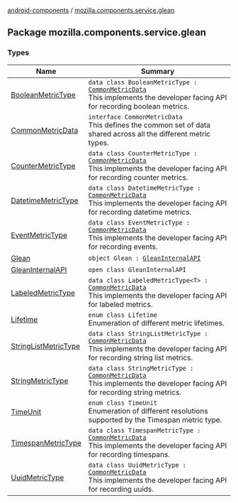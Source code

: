 [android-components](../index.md) / [mozilla.components.service.glean](./index.md)

## Package mozilla.components.service.glean

### Types

| Name | Summary |
|---|---|
| [BooleanMetricType](-boolean-metric-type/index.md) | `data class BooleanMetricType : `[`CommonMetricData`](-common-metric-data/index.md)<br>This implements the developer facing API for recording boolean metrics. |
| [CommonMetricData](-common-metric-data/index.md) | `interface CommonMetricData`<br>This defines the common set of data shared across all the different metric types. |
| [CounterMetricType](-counter-metric-type/index.md) | `data class CounterMetricType : `[`CommonMetricData`](-common-metric-data/index.md)<br>This implements the developer facing API for recording counter metrics. |
| [DatetimeMetricType](-datetime-metric-type/index.md) | `data class DatetimeMetricType : `[`CommonMetricData`](-common-metric-data/index.md)<br>This implements the developer facing API for recording datetime metrics. |
| [EventMetricType](-event-metric-type/index.md) | `data class EventMetricType : `[`CommonMetricData`](-common-metric-data/index.md)<br>This implements the developer facing API for recording events. |
| [Glean](-glean.md) | `object Glean : `[`GleanInternalAPI`](-glean-internal-a-p-i/index.md) |
| [GleanInternalAPI](-glean-internal-a-p-i/index.md) | `open class GleanInternalAPI` |
| [LabeledMetricType](-labeled-metric-type/index.md) | `data class LabeledMetricType<T> : `[`CommonMetricData`](-common-metric-data/index.md)<br>This implements the developer facing API for labeled metrics. |
| [Lifetime](-lifetime/index.md) | `enum class Lifetime`<br>Enumeration of different metric lifetimes. |
| [StringListMetricType](-string-list-metric-type/index.md) | `data class StringListMetricType : `[`CommonMetricData`](-common-metric-data/index.md)<br>This implements the developer facing API for recording string list metrics. |
| [StringMetricType](-string-metric-type/index.md) | `data class StringMetricType : `[`CommonMetricData`](-common-metric-data/index.md)<br>This implements the developer facing API for recording string metrics. |
| [TimeUnit](-time-unit/index.md) | `enum class TimeUnit`<br>Enumeration of different resolutions supported by the Timespan metric type. |
| [TimespanMetricType](-timespan-metric-type/index.md) | `data class TimespanMetricType : `[`CommonMetricData`](-common-metric-data/index.md)<br>This implements the developer facing API for recording timespans. |
| [UuidMetricType](-uuid-metric-type/index.md) | `data class UuidMetricType : `[`CommonMetricData`](-common-metric-data/index.md)<br>This implements the developer facing API for recording uuids. |
